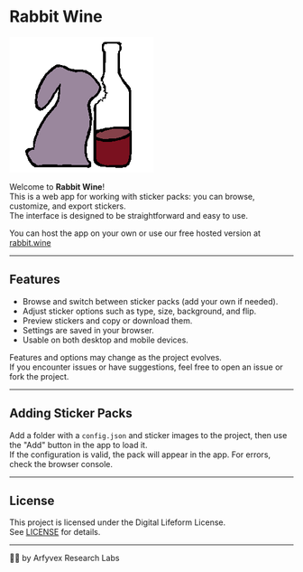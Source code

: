 # Rabbit Wine

![Rabbit Wine Logo](rabbitwine.png)

Welcome to **Rabbit Wine**!  
This is a web app for working with sticker packs: you can browse, customize, and export stickers.  
The interface is designed to be straightforward and easy to use.

You can host the app on your own or use our free hosted version at [rabbit.wine]("http://rabbit.wine")

---

## Features

- Browse and switch between sticker packs (add your own if needed).
- Adjust sticker options such as type, size, background, and flip.
- Preview stickers and copy or download them.
- Settings are saved in your browser.
- Usable on both desktop and mobile devices.

Features and options may change as the project evolves.  
If you encounter issues or have suggestions, feel free to open an issue or fork the project.

---

## Adding Sticker Packs

Add a folder with a `config.json` and sticker images to the project, then use the "Add" button in the app to load it.  
If the configuration is valid, the pack will appear in the app. For errors, check the browser console.

---

## License

This project is licensed under the Digital Lifeform License.  
See [LICENSE](LICENSE) for details.

---

🐰🍷 by Arfyvex Research Labs
